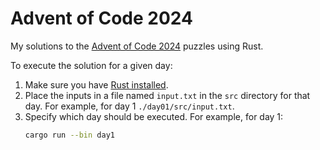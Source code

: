 # Advent of Code 2024

My solutions to the [Advent of Code 2024](https://adventofcode.com/2024) puzzles using Rust.

To execute the solution for a given day:

1. Make sure you have [Rust installed](https://www.rust-lang.org/learn/get-started).
2. Place the inputs in a file named `input.txt` in the `src` directory for that day. For example, for day 1 `./day01/src/input.txt`.
3. Specify which day should be executed. For example, for day 1:
    ```bash
    cargo run --bin day1
    ```
